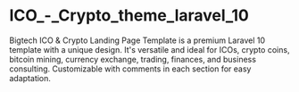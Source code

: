 # ICO_-_Crypto_theme_laravel_10
Bigtech ICO &amp; Crypto Landing Page Template is a premium Laravel 10 template with a unique design. It's versatile and ideal for ICOs, crypto coins, bitcoin mining, currency exchange, trading, finances, and business consulting. Customizable with comments in each section for easy adaptation.
